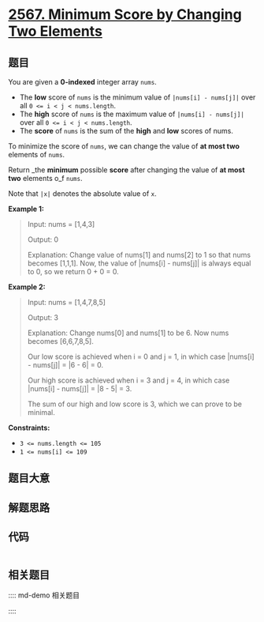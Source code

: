 # [2567. Minimum Score by Changing Two Elements](https://leetcode.com/problems/minimum-score-by-changing-two-elements)

## 题目

You are given a **0-indexed** integer array `nums`.

  * The **low** score of `nums` is the minimum value of `|nums[i] - nums[j]|` over all `0 <= i < j < nums.length`.
  * The **high** score of `nums` is the maximum value of `|nums[i] - nums[j]|` over all `0 <= i < j < nums.length`.
  * The **score** of `nums` is the sum of the **high** and **low** scores of nums.

To minimize the score of `nums`, we can change the value of **at most two**
elements of `nums`.

Return _the **minimum** possible **score** after changing the value of **at
most two** elements o_f `nums`.

Note that `|x|` denotes the absolute value of `x`.



**Example 1:**

> Input: nums = [1,4,3]
> 
> Output: 0
> 
> Explanation: Change value of nums[1] and nums[2] to 1 so that nums becomes [1,1,1]. Now, the value of |nums[i] - nums[j]| is always equal to 0, so we return 0 + 0 = 0.

**Example 2:**

> Input: nums = [1,4,7,8,5]
> 
> Output: 3
> 
> Explanation: Change nums[0] and nums[1] to be 6. Now nums becomes [6,6,7,8,5].
> 
> Our low score is achieved when i = 0 and j = 1, in which case |nums[i] - nums[j]| = |6 - 6| = 0.
> 
> Our high score is achieved when i = 3 and j = 4, in which case |nums[i] - nums[j]| = |8 - 5| = 3.
> 
> The sum of our high and low score is 3, which we can prove to be minimal.

**Constraints:**

  * `3 <= nums.length <= 105`
  * `1 <= nums[i] <= 109`


## 题目大意

## 解题思路

## 代码

```javascript

```

## 相关题目

:::: md-demo 相关题目

::::

